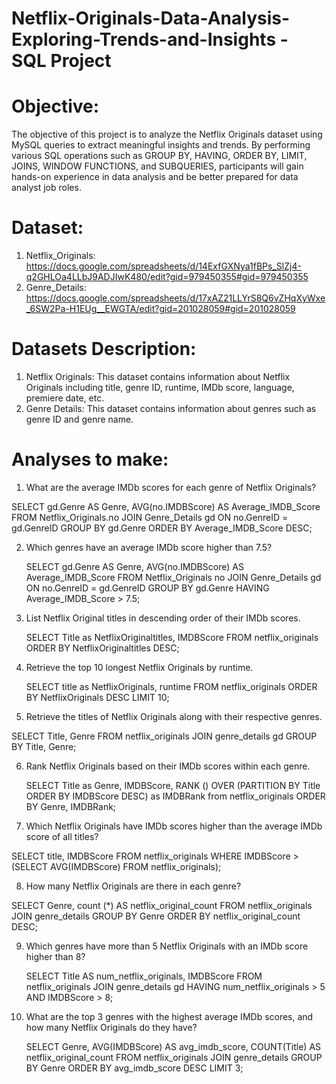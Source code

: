 # Netflix-Originals-Data-Analysis-Exploring-Trends-and-Insights - SQL Project
# Objective:
The objective of this project is to analyze the Netflix Originals dataset using MySQL queries to extract meaningful insights and trends. By performing various SQL operations such as GROUP BY, HAVING, ORDER BY, LIMIT, JOINS, WINDOW FUNCTIONS, and SUBQUERIES, participants will gain hands-on experience in data analysis and be better prepared for data analyst job roles.
# Dataset:
1. Netflix_Originals: https://docs.google.com/spreadsheets/d/14ExfGXNya1fBPs_SlZj4-q2GHLOa4LLbJ9ADJIwK480/edit?gid=979450355#gid=979450355
2. Genre_Details: https://docs.google.com/spreadsheets/d/17xAZ21LLYrS8Q6vZHqXyWxe_6SW2Pa-H1EUg__EWGTA/edit?gid=201028059#gid=201028059
# Datasets Description:
1. Netflix Originals: This dataset contains information about Netflix Originals including title, genre ID, runtime, IMDb score, language, premiere date, etc.
2. Genre Details: This dataset contains information about genres such as genre ID and genre name.
# Analyses to make:
1. What are the average IMDb scores for each genre of Netflix Originals?

  SELECT gd.Genre AS Genre, AVG(no.IMDBScore) AS Average_IMDB_Score FROM Netflix_Originals.no
  JOIN Genre_Details gd
  ON no.GenreID = gd.GenreID
  GROUP BY gd.Genre
  ORDER BY Average_IMDB_Score DESC;

2. Which genres have an average IMDb score higher than 7.5?

   SELECT gd.Genre AS Genre, AVG(no.IMDBScore) AS Average_IMDB_Score FROM Netflix_Originals no
   JOIN Genre_Details gd
   ON no.GenreID = gd.GenreID
   GROUP BY gd.Genre
   HAVING Average_IMDB_Score > 7.5;

3. List Netflix Original titles in descending order of their IMDb scores.

   SELECT Title as NetflixOriginaltitles, IMDBScore FROM netflix_originals
   ORDER BY NetflixOriginaltitles DESC;

4. Retrieve the top 10 longest Netflix Originals by runtime.

   SELECT title as NetflixOriginals, runtime FROM netflix_originals
   ORDER BY NetflixOriginals DESC
   LIMIT 10;

5.	Retrieve the titles of Netflix Originals along with their respective genres.

   SELECT Title, Genre FROM netflix_originals
   JOIN genre_details gd 
   GROUP BY Title, Genre;

6. Rank Netflix Originals based on their IMDb scores within each genre.

   SELECT Title as Genre, IMDBScore,
   RANK () OVER (PARTITION BY Title ORDER BY IMDBScore DESC) as IMDBRank from netflix_originals
   ORDER BY Genre, IMDBRank;

7.	Which Netflix Originals have IMDb scores higher than the average IMDb score of all titles?

   SELECT title, IMDBScore FROM netflix_originals
   WHERE IMDBScore > (SELECT AVG(IMDBScore) FROM netflix_originals);

8.	How many Netflix Originals are there in each genre?

   SELECT Genre, count (*) AS netflix_original_count FROM netflix_originals
   JOIN genre_details
   GROUP BY Genre
   ORDER BY netflix_original_count DESC;

9.	Which genres have more than 5 Netflix Originals with an IMDb score higher than 8?

    SELECT Title AS num_netflix_originals, IMDBScore FROM netflix_originals
    JOIN genre_details gd 
    HAVING num_netflix_originals > 5 AND IMDBScore > 8;

10.	What are the top 3 genres with the highest average IMDb scores, and how many Netflix Originals do they have?

    SELECT Genre, AVG(IMDBScore) AS avg_imdb_score, COUNT(Title) AS netflix_original_count FROM netflix_originals
    JOIN genre_details
    GROUP BY Genre
    ORDER BY avg_imdb_score DESC
    LIMIT 3;













